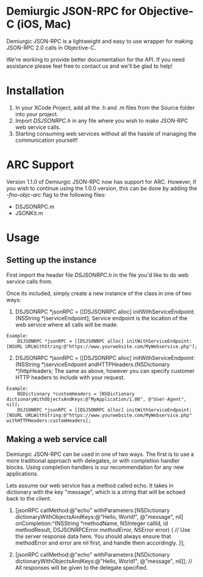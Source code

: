 # Demiurgic JSON-RPC for Objective-C (iOS, Mac)

Demiurgic JSON-RPC is a lightweight and easy to use wrapper for making JSON-RPC 2.0 calls in Objective-C.

We're working to provide better documentation for the API.  If you need assistance please feel free to contact us and we'll be glad to help!

# Installation

1. In your XCode Project, add all the .h and .m files from the Source folder into your project. 
2. Import *DSJSONRPC.h* in any file where you wish to make JSON-RPC web service calls.
3. Starting consuming web services without all the hassle of managing the communication yourself!

# ARC Support

Version 1.1.0 of Demiurgic JSON-RPC now has support for ARC.  However, if you wish to continue using the 1.0.0 version, this can be done by adding the *-fno-objc-arc* flag to the following files:

* DSJSONRPC.m
* JSONKit.m

# Usage

## Setting up the instance

First import the header file *DSJSONRPC.h* in the file you'd like to do web service calls from.

Once its included, simply create a new instance of the class in one of two ways:

  1) DSJSONRPC *jsonRPC = [[DSJSONRPC alloc] initWithServiceEndpoint:(NSString *)serviceEndpoint];
	Service endpoint is the location of the web service where all calls will be made.

	Example:
		DSJSONRPC *jsonRPC = [[DSJSONRPC alloc] initWithServiceEndpoint:[NSURL URLWithString:@"https://www.yourwebsite.com/MyWebservice.php"];

  2) DSJSONRPC *jsonRPC = [[DSJSONRPC alloc] initWithServiceEndpoint:(NSString *)serviceEndpoint andHTTPHeaders:(NSDictionary *)httpHeaders;
	The same as above, however you can specify customer HTTP headers to include with your request.

	Example:
		NSDictionary *customHeaders = [NSDictionary dictionaryWithObjectsAndKeys:@"MyApplication/1.00", @"User-Agent", nil];
		DSJSONRPC *jsonRPC = [[DSJSONRPC alloc] initWithServiceEndpoint:[NSURL URLWithString:@"https://www.yourwebsite.com/MyWebservice.php" withHTTPHeaders:customHeaders];

## Making a web service call

Demiurgic JSON-RPC can be used in one of two ways.  The first is to use a more traditional approach with delegates, or with completion handler blocks.  Using completion handlers is our recommendation for any new applications.

Lets assume our web service has a method called echo.  It takes in dictionary with the key "message", which is a string that will be echoed back to the client.

  1) [jsonRPC callMethod:@"echo" withParameters:[NSDictionary dictionaryWithObjectsAndKeys:@"Hello, World!", @"message", nil] onCompletion:^(NSString *methodName, NSInteger callId, id methodResult, DSJSONRPCError *methodError, NSError* error) {
	// Use the server response data here.  You should always ensure that methodError and error are nil first, and handle them accordingly.
     }];

  2) [jsonRPC callMethod:@"echo" withParameters:[NSDictionary dictionaryWithObjectsAndKeys:@"Hello, World!", @"message", nil]];
     // All responses will be given to the delegate specified.